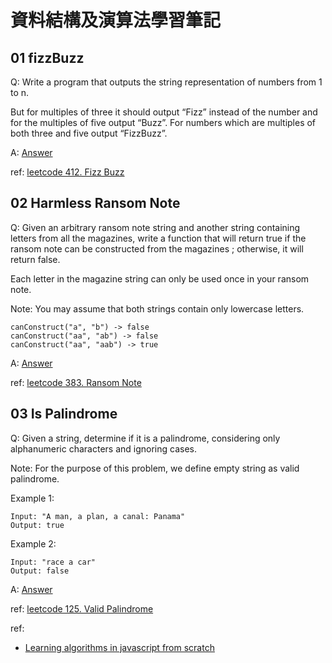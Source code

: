 # 資料結構及演算法學習筆記

## 01 fizzBuzz
Q:
Write a program that outputs the string representation of numbers from 1 to n.

But for multiples of three it should output “Fizz” instead of the number and for the multiples of five output “Buzz”. For numbers which are multiples of both three and five output “FizzBuzz”.

A:
[Answer](01_fizzBuzz.js)

ref: [leetcode 412. Fizz Buzz](https://leetcode.com/problems/fizz-buzz/)

## 02 Harmless Ransom Note
Q:
Given an arbitrary ransom note string and another string containing letters from all the magazines, write a function that will return true if the ransom note can be constructed from the magazines ; otherwise, it will return false.

Each letter in the magazine string can only be used once in your ransom note.

Note:
You may assume that both strings contain only lowercase letters.

```
canConstruct("a", "b") -> false
canConstruct("aa", "ab") -> false
canConstruct("aa", "aab") -> true
```

A:
[Answer](02_harmlessRansomNote.js)

ref: [leetcode 383. Ransom Note](https://leetcode.com/problems/ransom-note/)

## 03 Is Palindrome
Q:
Given a string, determine if it is a palindrome, considering only alphanumeric characters and ignoring cases.

Note: For the purpose of this problem, we define empty string as valid palindrome.

Example 1:
```
Input: "A man, a plan, a canal: Panama"
Output: true
```

Example 2:
```
Input: "race a car"
Output: false
```

A:
[Answer](03_isPalindrome.js)

ref: [leetcode 125. Valid Palindrome](https://leetcode.com/problems/valid-palindrome/)



ref:
- [Learning algorithms in javascript from scratch](https://www.udemy.com/learning-algorithms-in-javascript-from-scratch/)
